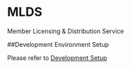 MLDS
====

Member Licensing &amp; Distribution Service


##Development Environment Setup

Please refer to [Development Setup](src/main/documentation/dev-setup "Dev-Setup")